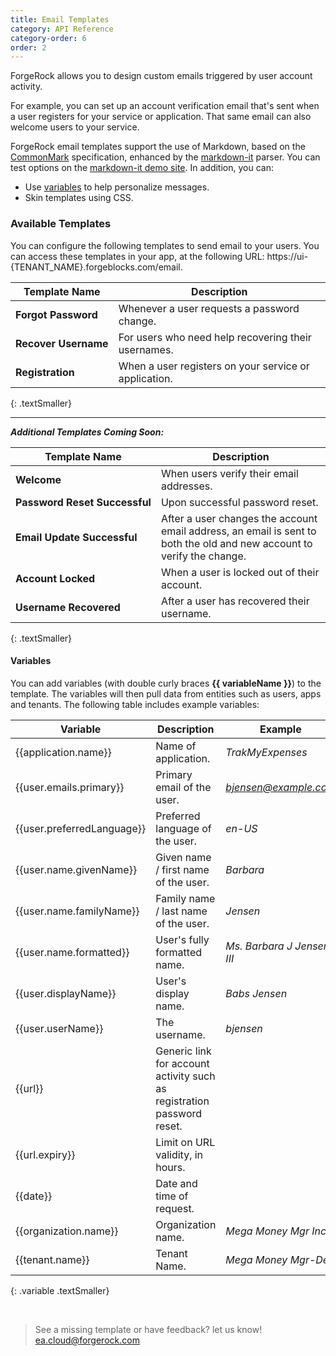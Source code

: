 ```yaml
---
title: Email Templates 
category: API Reference
category-order: 6
order: 2
---
```


ForgeRock allows you to design custom emails triggered by user account activity. 

For example, you can set up an account verification email that's sent when a user 
registers for your service or application. That same email can also welcome 
users to your service.

ForgeRock email templates support the use of Markdown, based on the 
[CommonMark](https://spec.commonmark.org/) specification, enhanced by the
[markdown-it](https://github.com/markdown-it/markdown-it) parser. You can test
options on the [markdown-it demo site](https://markdown-it.github.io/). In 
addition, you can:

* Use [variables](#variables) to help personalize messages.
* Skin templates using CSS.


### Available Templates

You can configure the following templates to send email to your users. You can 
access these templates in your app, at the following URL: 
https://ui-{TENANT_NAME}.forgeblocks.com/email.

| Template Name | Description  |
| ------------- |------------- |
| **Forgot&nbsp;Password** | Whenever a user requests a password change. 
| **Recover&nbsp;Username** | For users who need help recovering their usernames. 
| **Registration**  | When a user registers on your service or application.  

{: .textSmaller} 

---

 ***Additional Templates Coming Soon:***
<br>

| Template Name | Description  |  
| ------------- |------------- |
| **Welcome** | When users verify their email addresses. 
| **Password&nbsp;Reset&nbsp;Successful** | Upon successful password reset.    
| **Email&nbsp;Update&nbsp;Successful** | After a user changes the account email address, an email is sent to both the old and new account to verify the change.
| **Account&nbsp;Locked** | When a user is locked out of their account.     
| **Username&nbsp;Recovered** | After a user has recovered their username.    
{: .textSmaller} 


<a name="variables"></a>
#### Variables

[//]: # (Are these handlebars.js variables -- and is that worth mentioning to help them create additional variables?)

You can add variables (with double curly braces **\{\{ variableName \}\}**) to 
the template. The variables will then pull data from entities such as users, 
apps and tenants. The following table includes example variables:



| Variable | Description  | Example |
| ------------- |------------- |------------- |
| \{\{application.name\}\} | Name of application. | *TrakMyExpenses*  
| \{\{user.emails.primary\}\} | Primary email of the user. | *bjensen@example.com*
| \{\{user.preferredLanguage\}\} | Preferred language of the user. |  *en-US*
| \{\{user.name.givenName\}\} | Given name / first name of the user.  | *Barbara*
| \{\{user.name.familyName\}\} | Family name / last name of the user. | *Jensen*
| \{\{user.name.formatted\}\} | User's fully formatted name. | *Ms. Barbara J Jensen, III*
| \{\{user.displayName\}\} | User's display name. | *Babs Jensen*
| \{\{user.userName\}\} | The username. | *bjensen*
| \{\{url\}\} | Generic link for account activity such as registration password reset.
| \{\{url.expiry\}\} | Limit on URL validity, in hours.
| \{\{date\}\} | Date and time of request.
| \{\{organization.name\}\} | Organization name. | *Mega Money Mgr Inc.*
| \{\{tenant.name\}\} | Tenant Name. | *Mega&nbsp;Money&nbsp;Mgr-Dev*
{: .variable .textSmaller} 



<br>

[//]: # (Should this be a common footer for each of our doc pages?)

> See a missing template or have feedback? let us know! [ea.cloud@forgerock.com](mailto:ea.cloud@forgerock.com)


<br>
